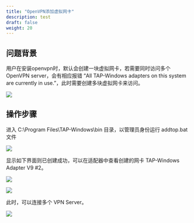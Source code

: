 ```yaml
---
title: "OpenVPN添加虚拟网卡"
description: test
draft: false
weight: 20
---
```


## 问题背景

用户在安装openvpn时，默认会创建一块虚拟网卡，若需要同时访问多个OpenVPN server，会有相应报错 “All TAP-Windows adapters on this system are currently in use.”，此时需要创建多块虚拟网卡来访问。

![](../openvpn_add_virtual_network_adapter/openvpn_add_virtual_network_adapter_1.png)

## 操作步骤

进入 C:\Program Files\TAP-Windows\bin 目录，以管理员身份运行 addtop.bat 文件

![](../openvpn_add_virtual_network_adapter/openvpn_add_virtual_network_adapter_2.png)

显示如下界面则已创建成功，可以在适配器中查看创建的网卡 TAP-Windows Adapter V9 #2。

![](../openvpn_add_virtual_network_adapter/openvpn_add_virtual_network_adapter_3.png)

![](../openvpn_add_virtual_network_adapter/openvpn_add_virtual_network_adapter_4.png)

此时，可以连接多个 VPN Server。

![](../openvpn_add_virtual_network_adapter/openvpn_add_virtual_network_adapter_5.png)

